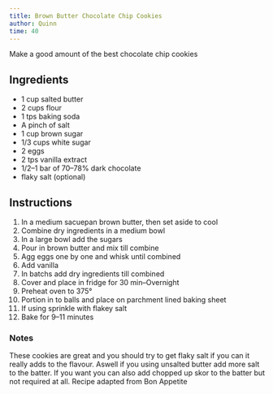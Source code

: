 ```yaml
---
title: Brown Butter Chocolate Chip Cookies
author: Quinn
time: 40
---
```


Make a good amount of the best chocolate chip cookies

<section markdown="1">

## Ingredients

- 1 cup salted butter
- 2 cups flour
- 1 tps baking soda
- A pinch of salt
- 1 cup brown sugar
- 1/3 cups white sugar
- 2 eggs
- 2 tps vanilla extract
- 1/2–1 bar of 70–78% dark chocolate
- flaky salt (optional)

<section/>

## Instructions

1. In a medium sacuepan brown butter, then set aside to cool
2. Combine dry ingredients in a medium bowl
3. In a large bowl add the sugars
4. Pour in brown butter and mix till combine
5. Agg eggs one by one and whisk until combined
6. Add vanilla
7. In batchs add dry ingredients till combined
8. Cover and place in fridge for 30 min–Overnight
9. Preheat oven to 375°
10. Portion in to balls and place on parchment lined baking sheet
11. If using sprinkle with flakey salt
12. Bake for 9–11 minutes

### Notes

These cookies are great and you should try to get flaky salt if you can it really adds to the flavour. Aswell if you using unsalted butter add more salt to the batter.
If you want you can also add chopped up skor to the batter but not required at all.
Recipe adapted from Bon Appetite